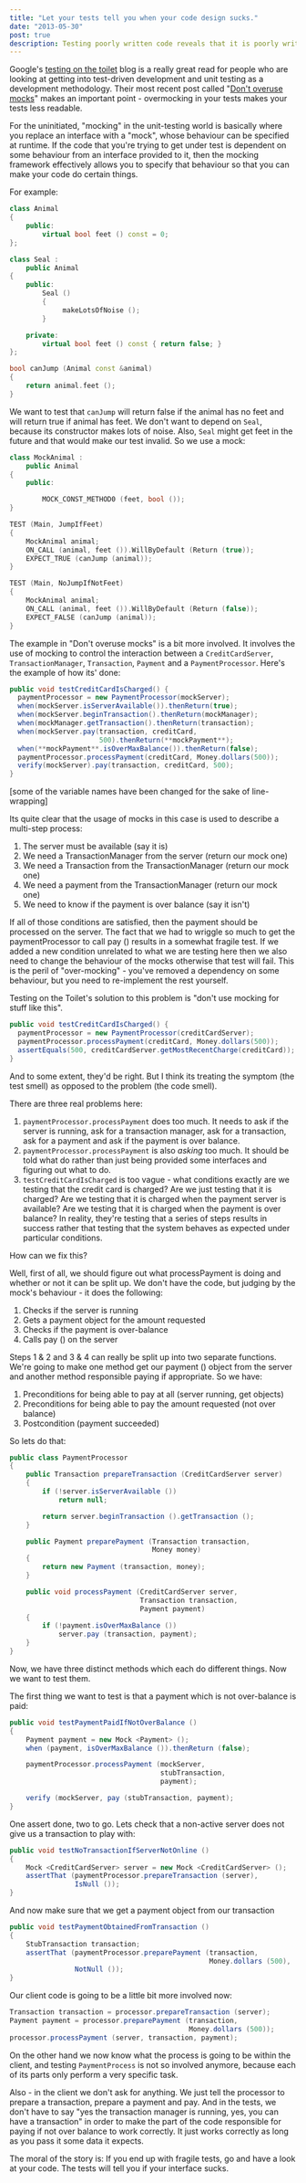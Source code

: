 ```yaml
---
title: "Let your tests tell you when your code design sucks."
date: "2013-05-30"
post: true
description: Testing poorly written code reveals that it is poorly written
---
```


Google's [testing on the toilet](http://googletesting.blogspot.com.au/) blog is a really great read for people who are looking at getting into test-driven development and unit testing as a development methodology. Their most recent post called "[Don't overuse mocks](http://googletesting.blogspot.com.au/2013/05/testing-on-toilet-dont-overuse-mocks.html)" makes an important point - overmocking in your tests makes your tests less readable.

For the uninitiated, "mocking" in the unit-testing world is basically where you replace an interface with a "mock", whose behaviour can be specified at runtime. If the code that you're trying to get under test is dependent on some behaviour from an interface provided to it, then the mocking framework effectively allows you to specify that behaviour so that you can make your code do certain things.

For example:

```cpp
class Animal
{
    public:
        virtual bool feet () const = 0;
};

class Seal :
    public Animal
{
    public:
        Seal ()
        {
             makeLotsOfNoise ();
        }

    private:
        virtual bool feet () const { return false; }
};

bool canJump (Animal const &animal)
{
    return animal.feet ();
}
```

We want to test that `canJump` will return false if the animal has no feet and will return true if animal has feet. We don't want to depend on `Seal`, because its constructor makes lots of noise. Also, `Seal` might get feet in the future and that would make our test invalid. So we use a mock:

```cpp
class MockAnimal :
    public Animal
{
    public:

        MOCK_CONST_METHOD0 (feet, bool ());
}

TEST (Main, JumpIfFeet)
{
    MockAnimal animal;
    ON_CALL (animal, feet ()).WillByDefault (Return (true));
    EXPECT_TRUE (canJump (animal));
}

TEST (Main, NoJumpIfNotFeet)
{
    MockAnimal animal;
    ON_CALL (animal, feet ()).WillByDefault (Return (false));
    EXPECT_FALSE (canJump (animal));
}
```

The example in "Don't overuse mocks" is a bit more involved. It involves the use of mocking to control the interaction between a `CreditCardServer`, `TransactionManager`, `Transaction`, `Payment` and a `PaymentProcessor`. Here's the example of how its' done:

```java
public void testCreditCardIsCharged() {
  paymentProcessor = new PaymentProcessor(mockServer);
  when(mockServer.isServerAvailable()).thenReturn(true);
  when(mockServer.beginTransaction().thenReturn(mockManager);
  when(mockManager.getTransaction().thenReturn(transaction);
  when(mockServer.pay(transaction, creditCard,
                      500).thenReturn(**mockPayment**);
  when(**mockPayment**.isOverMaxBalance()).thenReturn(false);
  paymentProcessor.processPayment(creditCard, Money.dollars(500));
  verify(mockServer).pay(transaction, creditCard, 500);
}
```

[some of the variable names have been changed for the sake of line-wrapping]

Its quite clear that the usage of mocks in this case is used to describe a multi-step process:

1. The server must be available (say it is)
2. We need a TransactionManager from the server (return our mock one)
3. We need a Transaction from the TransactionManager (return our mock one)
4. We need a payment from the TransactionManager (return our mock one)
5. We need to know if the payment is over balance (say it isn't)

If all of those conditions are satisfied, then the payment should be processed on the server. The fact that we had to wriggle so much to get the paymentProcessor to call pay () results in a somewhat fragile test. If we added a new condition unrelated to what we are testing here then we also need to change the behaviour of the mocks otherwise that test will fail. This is the peril of "over-mocking" - you've removed a dependency on some behaviour, but you need to re-implement the rest yourself.

Testing on the Toilet's solution to this problem is "don't use mocking for stuff like this".

```java
public void testCreditCardIsCharged() {
  paymentProcessor = new PaymentProcessor(creditCardServer);
  paymentProcessor.processPayment(creditCard, Money.dollars(500));
  assertEquals(500, creditCardServer.getMostRecentCharge(creditCard));
}
```

And to some extent, they'd be right. But I think its treating the symptom (the test smell) as opposed to the problem (the code smell).

There are three real problems here:

1. `paymentProcessor.processPayment` does too much. It needs to ask if the server is running, ask for a transaction manager, ask for a transaction, ask for a payment and ask if the payment is over balance.
2. `paymentProcessor.processPayment` is also *asking* too much. It should be told what do rather than just being provided some interfaces and figuring out what to do.
3. `testCreditCardIsCharged` is too vague - what conditions exactly are we testing that the credit card is charged? Are we just testing that it is charged? Are we testing that it is charged when the payment server is available? Are we testing that it is charged when the payment is over balance? In reality, they're testing that a series of steps results in success rather that testing that the system behaves as expected under particular conditions.

How can we fix this?

Well, first of all, we should figure out what processPayment is doing and whether or not it can be split up. We don't have the code, but judging by the mock's behaviour - it does the following:

1. Checks if the server is running
2. Gets a payment object for the amount requested
3. Checks if the payment is over-balance
4. Calls pay () on the server

Steps 1 & 2 and 3 & 4 can really be split up into two separate functions. We're going to make one method get our payment () object from the server and another method responsible paying if appropriate. So we have:

1. Preconditions for being able to pay at all (server running, get objects)
2. Preconditions for being able to pay the amount requested (not over balance)
3. Postcondition (payment succeeded)

So lets do that:

```java
public class PaymentProcessor
{
    public Transaction prepareTransaction (CreditCardServer server)
    {
        if (!server.isServerAvailable ())
            return null;

        return server.beginTransaction ().getTransaction ();
    }

    public Payment preparePayment (Transaction transaction,
                                   Money money)
    {
        return new Payment (transaction, money);
    }

    public void processPayment (CreditCardServer server,
                                Transaction transaction,
                                Payment payment)
    {
        if (!payment.isOverMaxBalance ())
            server.pay (transaction, payment);
    }
}
```

Now, we have three distinct methods which each do different things. Now we want to test them.

The first thing we want to test is that a payment which is not over-balance is paid:

```java
public void testPaymentPaidIfNotOverBalance ()
{
    Payment payment = new Mock <Payment> ();
    when (payment, isOverMaxBalance ()).thenReturn (false);

    paymentProcessor.processPayment (mockServer,
                                     stubTransaction,
                                     payment);

    verify (mockServer, pay (stubTransaction, payment);
}
```

One assert done, two to go. Lets check that a non-active server does not give us a transaction to play with:

```java
public void testNoTransactionIfServerNotOnline ()
{
    Mock <CreditCardServer> server = new Mock <CreditCardServer> ();
    assertThat (paymentProcessor.prepareTransaction (server),
                IsNull ());
}
```

And now make sure that we get a payment object from our transaction

```java
public void testPaymentObtainedFromTransaction ()
{
    StubTransaction transaction;
    assertThat (paymentProcessor.preparePayment (transaction,
                                                 Money.dollars (500),
                NotNull ());
}
```

Our client code is going to be a little bit more involved now:

```java
Transaction transaction = processor.prepareTransaction (server);
Payment payment = processor.preparePayment (transaction,
                                            Money.dollars (500));
processor.processPayment (server, transaction, payment);
```

On the other hand we now know what the process is going to be within the client, and testing `PaymentProcess` is not so involved anymore, because each of its parts only perform a very specific task.

Also - in the client we don't ask for anything. We just tell the processor to prepare a transaction, prepare a payment and pay. And in the tests, we don't have to say "yes the transaction manager is running, yes, you can have a transaction" in order to make the part of the code responsible for paying if not over balance to work correctly. It just works correctly as long as you pass it some data it expects.

The moral of the story is: If you end up with fragile tests, go and have a look at your code. The tests will tell you if your interface sucks.
